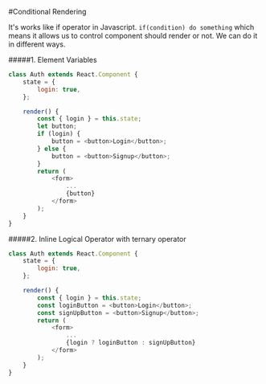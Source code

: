 #Conditional Rendering

It's works like if operator in Javascript. `if(condition) do something` which means it allows us to control component should render or not. We can do it in different ways.

#####1. Element Variables

```javascript
class Auth extends React.Component {
    state = {
        login: true,
    };

    render() {
        const { login } = this.state;
        let button;
        if (login) {
            button = <button>Login</button>;
        } else {
            button = <button>Signup</button>;
        }
        return (
            <form>
                ...
                {button}
            </form>
        );
    }
}
```

#####2. Inline Logical Operator with ternary operator

```javascript
class Auth extends React.Component {
    state = {
        login: true,
    };

    render() {
        const { login } = this.state;
        const loginButton = <button>Login</button>;
        const signUpButton = <button>Signup</button>;
        return (
            <form>
                ...
                {login ? loginButton : signUpButton}
            </form>
        );
    }
}
```
